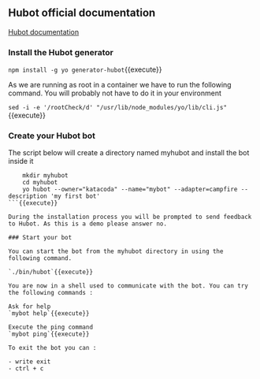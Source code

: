 ## Hubot official documentation

[Hubot documentation](https://hubot.github.com/docs/)

### Install the Hubot generator

`npm install -g yo generator-hubot`{{execute}}

As we are running as root in a container we have to run the following command. You will probably not have to do it in your environment

`sed -i -e '/rootCheck/d' "/usr/lib/node_modules/yo/lib/cli.js"`{{execute}}

### Create your Hubot bot

The script below will create a directory named  myhubot and install the bot inside it
```
    mkdir myhubot
    cd myhubot
    yo hubot --owner="katacoda" --name="mybot" --adapter=campfire --description 'my first bot'
```{{execute}}

During the installation process you will be prompted to send feedback to Hubot. As this is a demo please answer no.

### Start your bot

You can start the bot from the myhubot directory in using the following command.

`./bin/hubot`{{execute}}

You are now in a shell used to communicate with the bot. You can try the following commands :

Ask for help
`mybot help`{{execute}}

Execute the ping command
`mybot ping`{{execute}}

To exit the bot you can :

- write exit
- ctrl + c